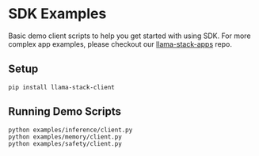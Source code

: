 # SDK Examples

Basic demo client scripts to help you get started with using SDK. For more complex app examples, please checkout our [llama-stack-apps](https://github.com/meta-llama/llama-stack-apps/tree/main) repo. 

## Setup
```
pip install llama-stack-client
```

## Running Demo Scripts
```
python examples/inference/client.py
python examples/memory/client.py
python examples/safety/client.py
```

